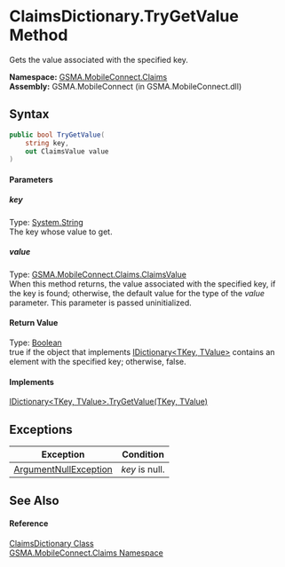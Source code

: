 ClaimsDictionary.TryGetValue Method
===================================
Gets the value associated with the specified key.

**Namespace:** [GSMA.MobileConnect.Claims][1]  
**Assembly:** GSMA.MobileConnect (in GSMA.MobileConnect.dll)

Syntax
------

```csharp
public bool TryGetValue(
	string key,
	out ClaimsValue value
)
```

#### Parameters

##### *key*
Type: [System.String][2]  
The key whose value to get.

##### *value*
Type: [GSMA.MobileConnect.Claims.ClaimsValue][3]  
When this method returns, the value associated with the specified key, if the key is found; otherwise, the default value for the type of the *value* parameter. This parameter is passed uninitialized.

#### Return Value
Type: [Boolean][4]  
true if the object that implements [IDictionary&lt;TKey, TValue>][5] contains an element with the specified key; otherwise, false.
#### Implements
[IDictionary&lt;TKey, TValue>.TryGetValue(TKey, TValue)][6]  


Exceptions
----------

Exception                  | Condition      
-------------------------- | -------------- 
[ArgumentNullException][7] | *key* is null. 


See Also
--------

#### Reference
[ClaimsDictionary Class][8]  
[GSMA.MobileConnect.Claims Namespace][1]  

[1]: ../README.md
[2]: http://msdn.microsoft.com/en-us/library/s1wwdcbf
[3]: ../ClaimsValue/README.md
[4]: http://msdn.microsoft.com/en-us/library/a28wyd50
[5]: http://msdn.microsoft.com/en-us/library/s4ys34ea
[6]: http://msdn.microsoft.com/en-us/library/bb299639
[7]: http://msdn.microsoft.com/en-us/library/27426hcy
[8]: README.md
[9]: ../../_icons/Help.png